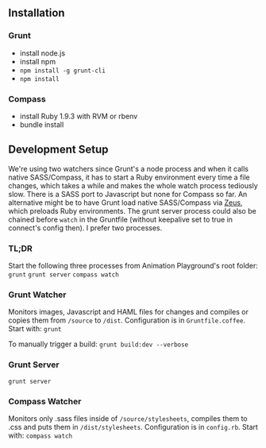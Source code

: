 Installation
------------
### Grunt
+ install node.js
+ install npm
+ `npm install -g grunt-cli`
+ `npm install`

### Compass
+ install Ruby 1.9.3 with RVM or rbenv
+ bundle install

Development Setup
-----------------
We're using two watchers since Grunt's a node process and when it calls native SASS/Compass, it has to start a Ruby environment every time a file changes, which takes a while and makes the whole watch process tediously slow. There is a SASS port to Javascript but none for Compass so far. An alternative might be to have Grunt load native SASS/Compass via [Zeus](https://github.com/burke/zeus), which preloads Ruby environments.
The grunt server process could also be chained before `watch` in the Gruntfile (without keepalive set to true in connect's config then). I prefer two processes.

### TL;DR
Start the following three processes from Animation Playground's root folder:
`grunt`
`grunt server`
`compass watch`

### Grunt Watcher
Monitors images, Javascript and HAML files for changes and compiles or copies them from `/source` to `/dist`.
Configuration is in `Gruntfile.coffee`.
Start with: `grunt`

To manually trigger a build:
`grunt build:dev --verbose`

### Grunt Server
`grunt server`

### Compass Watcher
Monitors only .sass files inside of `/source/stylesheets`, compiles them to .css and puts them in `/dist/stylesheets`.
Configuration is in `config.rb`.
Start with: `compass watch`

